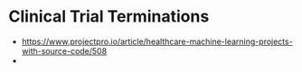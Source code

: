 # Clinical Trial Terminations

- https://www.projectpro.io/article/healthcare-machine-learning-projects-with-source-code/508
- 
